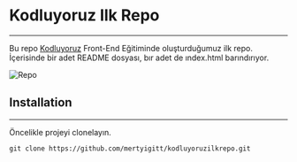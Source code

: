 # Kodluyoruz Ilk Repo
---
Bu repo [Kodluyoruz](http://kodluyoruz.org) Front-End Eğitiminde oluşturduğumuz ilk repo. İçerisinde bir adet README dosyası, bır adet de ındex.html barındırıyor.

![Repo](https://www.linkpicture.com/q/Ekran-Alıntısı_63.png)
## Installation
---
Öncelikle projeyi clonelayın.

```git clone https://github.com/mertyigitt/kodluyoruzilkrepo.git```
